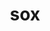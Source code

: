 ---
category: 3-letters
denotation: null
name: sox
reference_link: https://www.etymonline.com/word/sox
root_language: null
root_name: null
title: sox
type: free
word_sums:
- respelling: sox
  sum: 'Sox + '
---